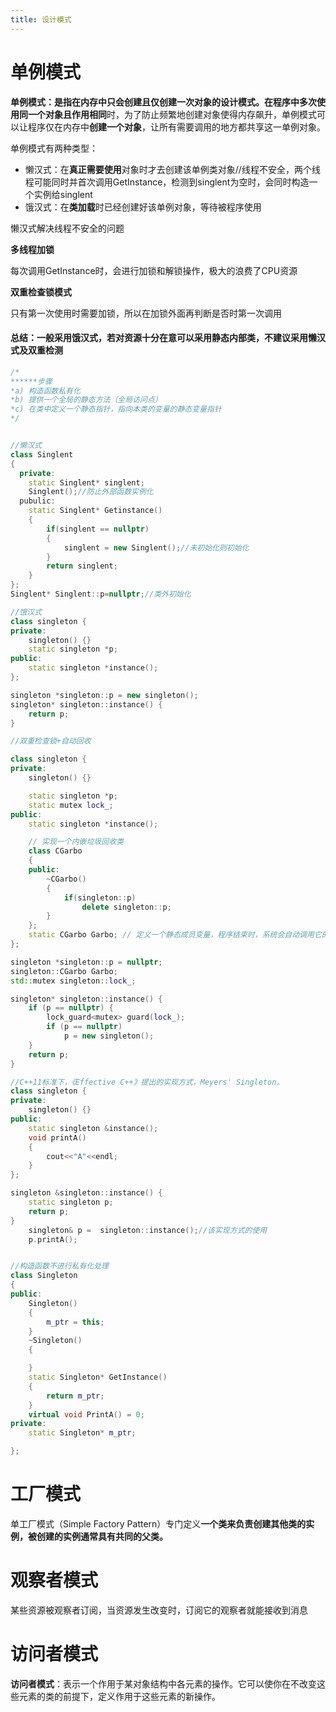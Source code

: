 ```yaml
---
title: 设计模式
---
```




# 单例模式

**单例模式：是指在内存中只会创建且仅创建一次对象的设计模式。**在程序中**多次使用同一个对象且作用相同**时，为了防止频繁地创建对象使得内存飙升，单例模式可以让程序仅在内存中**创建一个对象**，让所有需要调用的地方都共享这一单例对象。

单例模式有两种类型：

- 懒汉式：在**真正需要使用**对象时才去创建该单例类对象//线程不安全，两个线程可能同时并首次调用GetInstance，检测到singlent为空时，会同时构造一个实例给singlent
- 饿汉式：在**类加载**时已经创建好该单例对象，等待被程序使用

懒汉式解决线程不安全的问题

**多线程加锁**

每次调用GetInstance时，会进行加锁和解锁操作，极大的浪费了CPU资源

**双重检查锁模式**

只有第一次使用时需要加锁，所以在加锁外面再判断是否时第一次调用

#### 总结：一般采用饿汉式，若对资源十分在意可以采用静态内部类，不建议采用懒汉式及双重检测

```C++
/*
******步骤
*a)	构造函数私有化
*b)	提供一个全局的静态方法（全局访问点）
*c)	在类中定义一个静态指针，指向本类的变量的静态变量指针
*/


//懒汉式
class Singlent
{
  private:
    static Singlent* singlent;
    Singlent();//防止外部函数实例化
  pubulic:
  	static Singlent* Getinstance()
    {
   		if(singlent == nullptr)
        {
            singlent = new Singlent();//未初始化则初始化
        }
        return singlent;
    }
};
Singlent* Singlent::p=nullptr;//类外初始化

//饿汉式
class singleton {
private:
    singleton() {}
    static singleton *p;
public:
    static singleton *instance();
};

singleton *singleton::p = new singleton();
singleton* singleton::instance() {
    return p;
}

//双重检查锁+自动回收

class singleton {
private:
    singleton() {}

    static singleton *p;
    static mutex lock_;
public:
    static singleton *instance();

    // 实现一个内嵌垃圾回收类
    class CGarbo
    {
    public:
        ~CGarbo()
        {
            if(singleton::p)
                delete singleton::p;
        }
    };
    static CGarbo Garbo; // 定义一个静态成员变量，程序结束时，系统会自动调用它的析构函数从而释放单例对象
};

singleton *singleton::p = nullptr;
singleton::CGarbo Garbo;
std::mutex singleton::lock_;

singleton* singleton::instance() {
    if (p == nullptr) {
        lock_guard<mutex> guard(lock_);
        if (p == nullptr)
            p = new singleton();
    }
    return p;
}

//C++11标准下，《Effective C++》提出的实现方式，Meyers' Singleton。
class singleton {
private:
    singleton() {}
public:
    static singleton &instance();
    void printA()
    {
        cout<<"A"<<endl;
    }
};

singleton &singleton::instance() {
    static singleton p;
    return p;
}
	singleton& p =  singleton::instance();//该实现方式的使用
	p.printA();


//构造函数不进行私有化处理
class Singleton
{
public:
	Singleton()
	{
		m_ptr = this;
	}
	~Singleton()
	{

	}
	static Singleton* GetInstance()
	{
		return m_ptr;
	}
	virtual void PrintA() = 0;
private:
	static Singleton* m_ptr;

};
```

# 工厂模式

单工厂模式（Simple Factory Pattern）专门定义**一个类来负责创建其他类的实例，被创建的实例通常具有共同的父类。**

# 观察者模式

某些资源被观察者订阅，当资源发生改变时，订阅它的观察者就能接收到消息

# 访问者模式

**访问者模式**：表示一个作用于某对象结构中各元素的操作。它可以使你在不改变这些元素的类的前提下，定义作用于这些元素的新操作。